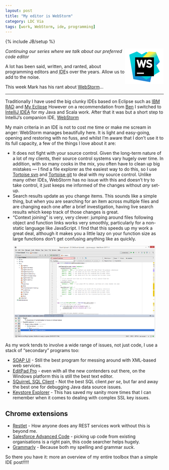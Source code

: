 ```yaml
---
layout: post
title: "My editor is WebStorm"
category: LDC Via
tags: [work, WebStorm, ide, programming]
---
```

{% include JB/setup %}
<div class="blog-header">
  <img src="/assets/img/blog/WebStormLogo.png" alt="Header image: WebStorm, logo" title="Header image: WebStorm Logo" width="122px" height="113px" style="float: right;" />
</div>

_Continuing our series where we talk about our preferred code editor_

A lot has been said, written, and ranted, about programming editors and <abbr title="Integrated Development Environment">IDE</abbr>s over the years. Allow us to add to the noise.

This week Mark has his rant about [WebStorm](https://www.jetbrains.com/webstorm/)&hellip;

----
Traditionally I have used the big clunky IDEs based on Eclipse such as [IBM RAD](http://www-03.ibm.com/software/products/en/application) and [My Eclipse](https://en.wikipedia.org/wiki/MyEclipse) However on a recommendation from [Ben](https://twitter.com/benpoole) I switched to [IntelliJ IDEA](https://www.jetbrains.com/idea/) for my Java and Scala work. After that it was but a short step to IntelliJ’s companion IDE, [WebStorm](https://www.jetbrains.com/webstorm/)

My main criteria in an IDE is not to cost me time or make me scream in anger: WebStorm manages beautifully here. It is light and easy-going, opening and restoring with no fuss, and whilst I’m aware that I don’t use it to its full capacity, a few of the things I love about it are:

  * It does not fight with your source control. Given the long-term nature of a lot of my clients, their source control systems vary hugely over time. In addition, with so many cooks in the mix, you often have to clean up big mistakes — I find a file explorer as the easiest way to do this, so I use [Tortoise svn](https://tortoisesvn.net/) and [Tortoise git](https://tortoisegit.org/) to deal with my source control. Unlike many other IDEs, WebStorm has no issue with this and doesn’t try to take control, it just keeps me informed of the changes without _any_ set-up.
  * Search results update as you change items. This sounds like a simple thing, but when you are searching for an item across multiple files and are changing each one after a brief investigation, having live search results which keep track of those changes is great.
  * “Context joining” is very, very clever: jumping around files following object and function links works very smoothly, particularly for a non-static language like JavaScript. I find that this speeds up my work a great deal, although it makes you a little lazy on your function size as large functions don’t get confusing anything like as quickly.

<img src="/assets/img/blog/webstorm.png" alt="Screenshot: Webstorm" title="Screenshot: Webstorm" height="292" width="450" style="display: block; margin: 1em auto "/>

As my work tends to involve a wide range of issues, not just code, I use a stack of “secondary” programs too:

* [SOAP UI](https://www.soapui.org/) - Still the best program for messing around with XML-based web services.
* [EditPad Pro](https://www.editpadpro.com/) - even with all the new contenders out there, on the Windows platform this is still the best text editor.
* [SQuirreL SQL Client](http://squirrel-sql.sourceforge.net/) - Not the best SQL client _per se_, but far and away the best one for debugging Java data source issues.
* [Keystore Explorer](http://keystore-explorer.org/) - This has saved my sanity more times that I can remember when it comes to dealing with complex SSL key issues.

## Chrome extensions
* [Restlet](www.restlet.com/Client‎) - How anyone does any REST services work without this is beyond me.
* [Salesforce Advanced Code](https://chrome.google.com/webstore/detail/salesforce-advanced-code/lnkgcmpjkkkeffambkllliefdpjdklmi?hl=en) - picking up code from existing organisations is a right pain, this code searcher helps hugely.
* [Grammarly](https://app.grammarly.com/) - Because both my spelling and grammar *suck*. 

So there you have it: more an overview of my entire toolbox than a simple IDE post!!!!!

